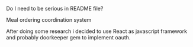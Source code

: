 Do I need to be serious in README file?

Meal ordering coordination system

After doing some research i decided to use React as javascript framework and probably doorkeeper gem to implement oauth.

